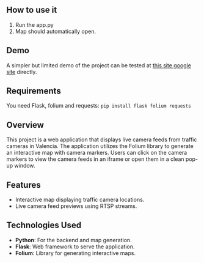 ## How to use it
1. Run the app.py
2. Map should automatically open.
## Demo
A simpler but limited demo of the project can be tested at [this site google site](https://sites.google.com/view/webmapdgt/inicio) directly.
## Requirements
You need Flask, folium and requests:
`pip install flask folium requests`

## Overview

This project is a web application that displays live camera feeds from traffic cameras in Valencia. The application utilizes the Folium library to generate an interactive map with camera markers. Users can click on the camera markers to view the camera feeds in an iframe or open them in a clean pop-up window.

## Features

- Interactive map displaying traffic camera locations.
- Live camera feed previews using RTSP streams.

## Technologies Used

- **Python**: For the backend and map generation.
- **Flask**: Web framework to serve the application.
- **Folium**: Library for generating interactive maps.

